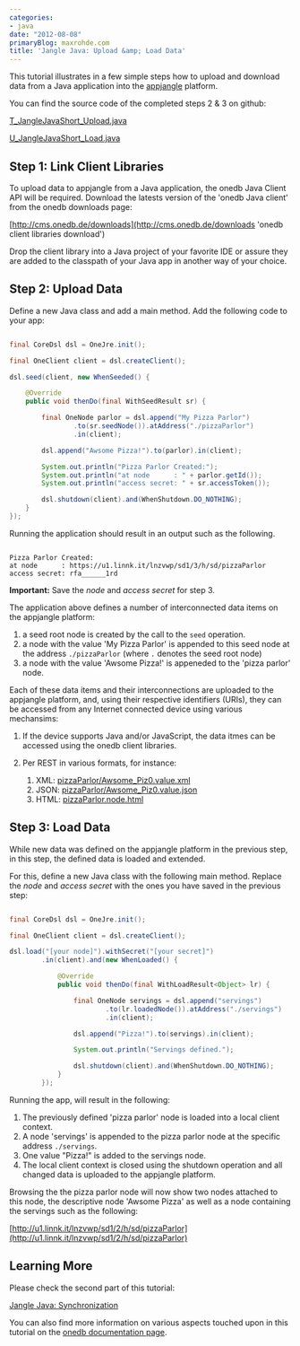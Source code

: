 ```yaml
---
categories:
- java
date: "2012-08-08"
primaryBlog: maxrohde.com
title: 'Jangle Java: Upload &amp; Load Data'
---
```


This tutorial illustrates in a few simple steps how to upload and download data from a Java application into the [appjangle](http://appjangle.com 'appjangle') platform.

You can find the source code of the completed steps 2 & 3 on github:

[T_JangleJavaShort_Upload.java](https://github.com/mxro/onedb-examples/blob/master/src/main/java/one/examples/z_articles/T_JangleJavaShort_Upload.java)

[U_JangleJavaShort_Load.java](https://github.com/mxro/onedb-examples/blob/master/src/main/java/one/examples/z_articles/U_JangleJavaShort_Load.java)

## Step 1: Link Client Libraries

To upload data to appjangle from a Java application, the onedb Java Client API will be required. Download the latests version of the 'onedb Java client' from the onedb downloads page:

[http://cms.onedb.de/downloads](http://cms.onedb.de/downloads 'onedb client libraries download')

Drop the client library into a Java project of your favorite IDE or assure they are added to the classpath of your Java app in another way of your choice.

## Step 2: Upload Data

Define a new Java class and add a main method. Add the following code to your app:

```java

final CoreDsl dsl = OneJre.init();

final OneClient client = dsl.createClient();

dsl.seed(client, new WhenSeeded() {

	@Override
	public void thenDo(final WithSeedResult sr) {

		final OneNode parlor = dsl.append("My Pizza Parlor")
				.to(sr.seedNode()).atAddress("./pizzaParlor")
				.in(client);

		dsl.append("Awsome Pizza!").to(parlor).in(client);

		System.out.println("Pizza Parlor Created:");
		System.out.println("at node      : " + parlor.getId());
		System.out.println("access secret: " + sr.accessToken());

		dsl.shutdown(client).and(WhenShutdown.DO_NOTHING);
	}
});
```

Running the application should result in an output such as the following.

```

Pizza Parlor Created:
at node      : https://u1.linnk.it/lnzvwp/sd1/3/h/sd/pizzaParlor
access secret: rfa______1rd
```

**Important:** Save the _node_ and _access secret_ for step 3.

The application above defines a number of interconnected data items on the appjangle platform:

1. a seed root node is created by the call to the `seed` operation.
2. a node with the value 'My Pizza Parlor' is appended to this seed node at the address `./pizzaParlor` (where `.` denotes the seed root node)
3. a node with the value 'Awsome Pizza!' is appeneded to the 'pizza parlor' node.

Each of these data items and their interconnections are uploaded to the appjangle platform, and, using their respective identifiers (URIs), they can be accessed from any Internet connected device using various mechansims:

1. If the device supports Java and/or JavaScript, the data itmes can be accessed using the onedb client libraries.
2. Per REST in various formats, for instance:

   1. XML: [pizzaParlor/Awsome_Piz0.value.xml](http://u1.linnk.it/lnzvwp/sd1/2/h/sd/pizzaParlor/Awsome_Piz0.value.xml)
   2. JSON: [pizzaParlor/Awsome_Piz0.value.json](http://u1.linnk.it/lnzvwp/sd1/2/h/sd/pizzaParlor/Awsome_Piz0.value.json)
   3. HTML: [pizzaParlor.node.html](http://u1.linnk.it/lnzvwp/sd1/2/h/sd/pizzaParlor.node.html)

## Step 3: Load Data

While new data was defined on the appjangle platform in the previous step, in this step, the defined data is loaded and extended.

For this, define a new Java class with the following main method. Replace the _node_ and _access secret_ with the ones you have saved in the previous step:

```java

final CoreDsl dsl = OneJre.init();

final OneClient client = dsl.createClient();

dsl.load("[your node]").withSecret("[your secret]")
		.in(client).and(new WhenLoaded() {

			@Override
			public void thenDo(final WithLoadResult<Object> lr) {

				final OneNode servings = dsl.append("servings")
						.to(lr.loadedNode()).atAddress("./servings")
						.in(client);

				dsl.append("Pizza!").to(servings).in(client);

				System.out.println("Servings defined.");

				dsl.shutdown(client).and(WhenShutdown.DO_NOTHING);
			}
		});
```

Running the app, will result in the following:

1. The previously defined 'pizza parlor' node is loaded into a local client context.
2. A node 'servings' is appended to the pizza parlor node at the specific address `./servings`.
3. One value "Pizza!" is added to the servings node.
4. The local client context is closed using the shutdown operation and all changed data is uploaded to the appjangle platform.

Browsing the the pizza parlor node will now show two nodes attached to this node, the descriptive node 'Awsome Pizza' as well as a node containing the servings such as the following:

[http://u1.linnk.it/lnzvwp/sd1/2/h/sd/pizzaParlor](http://u1.linnk.it/lnzvwp/sd1/2/h/sd/pizzaParlor)

## Learning More

Please check the second part of this tutorial:

[Jangle Java: Synchronization](http://maxrohde.com/2012/08/08/jangle-java-synchronization/ 'appjangle java synchronization tutorial')

You can also find more information on various aspects touched upon in this tutorial on the [onedb documentation page](http://cms.onedb.de/articles 'onedb documentation').